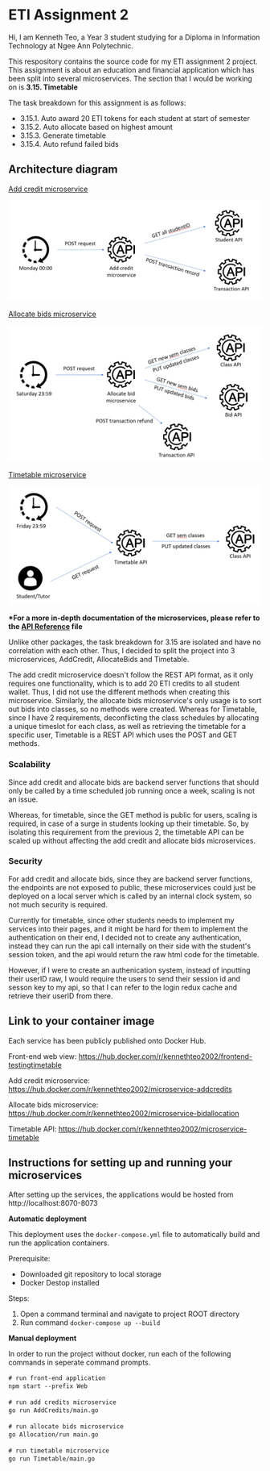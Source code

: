 # ETI Assignment 2

Hi, I am Kenneth Teo, a Year 3 student studying for a Diploma in Information Technology at Ngee Ann Polytechnic.

This respository contains the source code for my ETI assignment 2 project.
This assignment is about an education and financial application which has been split into several microservices. The section that I would be working on is **3.15. Timetable**

The task breakdown for this assignment is as follows:

- 3.15.1. Auto award 20 ETI tokens for each student at start of semester
- 3.15.2. Auto allocate based on highest amount
- 3.15.3. Generate timetable
- 3.15.4. Auto refund failed bids

## Architecture diagram

<ins>Add credit microservice</ins>

![Add credit microservice design](addCreditDesign.png?raw=true "Add credit design")

<ins>Allocate bids microservice</ins>

![Allocate bids microservice design](allocateBidsDesign.png?raw=true "Allocate bids design")

<ins>Timetable microservice</ins>

![Timetable microservice design](timetableDesign.png?raw=true "Timetable design")

**\*For a more in-depth documentation of the microservices, please refer to the [API Reference](./APIDocumentation.md) file**

Unlike other packages, the task breakdown for 3.15 are isolated and have no correlation with each other. Thus, I decided to split the project into 3 microservices, AddCredit, AllocateBids and Timetable.

The add credit microservice doesn't follow the REST API format, as it only requires one functionality, which is to add 20 ETI credits to all student wallet. Thus, I did not use the different methods when creating this microservice. Similarly, the allocate bids microservice's only usage is to sort out bids into classes, so no methods were created. Whereas for Timetable, since I have 2 requirements, deconflicting the class schedules by allocating a unique timeslot for each class, as well as retrieving the timetable for a specific user, Timetable is a REST API which uses the POST and GET methods.

### Scalability

Since add credit and allocate bids are backend server functions that should only be called by a time scheduled job running once a week, scaling is not an issue.

Whereas, for timetable, since the GET method is public for users, scaling is required, in case of a surge in students looking up their timetable. So, by isolating this requirement from the previous 2, the timetable API can be scaled up without affecting the add credit and allocate bids microservices.

### Security

For add credit and allocate bids, since they are backend server functions, the endpoints are not exposed to public, these microservices could just be deployed on a local server which is called by an internal clock system, so not much security is required.

Currently for timetable, since other students needs to implement my services into their pages, and it might be hard for them to implement the authentication on their end, I decided not to create any authentication, instead they can run the api call internally on their side with the student's session token, and the api would return the raw html code for the timetable.

However, if I were to create an authenication system, instead of inputting their userID raw, I would require the users to send their session id and sesson key to my api, so that I can refer to the login redux cache and retrieve their userID from there.

## Link to your container image

Each service has been publicly published onto Docker Hub.

Front-end web view: https://hub.docker.com/r/kennethteo2002/frontend-testingtimetable

Add credit microservice: https://hub.docker.com/r/kennethteo2002/microservice-addcredits

Allocate bids microservice: https://hub.docker.com/r/kennethteo2002/microservice-bidallocation

Timetable API: https://hub.docker.com/r/kennethteo2002/microservice-timetable

## Instructions for setting up and running your microservices

After setting up the services, the applications would be hosted from http://localhost:8070-8073

**Automatic deployment**

This deployment uses the `docker-compose.yml` file to automatically build and run the application containers.

Prerequisite:

- Downloaded git repository to local storage
- Docker Destop installed

Steps:

1. Open a command terminal and navigate to project ROOT directory
2. Run command `docker-compose up --build`

**Manual deployment**

In order to run the project without docker, run each of the following commands in seperate command prompts.

```
# run front-end application
npm start --prefix Web

# run add credits microservice
go run AddCredits/main.go

# run allocate bids microservice
go Allocation/run main.go

# run timetable microservice
go run Timetable/main.go
```
